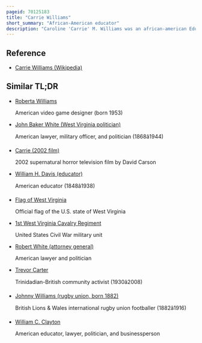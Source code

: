 ```yaml
---
pageid: 70125183
title: "Carrie Williams"
short_summary: "African-American educator"
description: "Caroline 'Carrie' M. Williams was an african-american Educator in the us. S. State of West Virginia. Williams fought and won a significant 1898 civil rights case, Williams v. Fairfax District Board of Education upheld west Virginia's Law requiring equal School Terms and established equal Pay for Teachers regardless of their Race."
---
```


## Reference

- [Carrie Williams (Wikipedia)](https://en.wikipedia.org/?curid=70125183)

## Similar TL;DR

- [Roberta Williams](/tldr/en/roberta-williams)

  American video game designer (born 1953)

- [John Baker White (West Virginia politician)](/tldr/en/john-baker-white-west-virginia-politician)

  American lawyer, military officer, and politician (1868â1944)

- [Carrie (2002 film)](/tldr/en/carrie-2002-film)

  2002 supernatural horror television film by David Carson

- [William H. Davis (educator)](/tldr/en/william-h-davis-educator)

  American educator (1848â1938)

- [Flag of West Virginia](/tldr/en/flag-of-west-virginia)

  Official flag of the U.S. state of West Virginia

- [1st West Virginia Cavalry Regiment](/tldr/en/1st-west-virginia-cavalry-regiment)

  United States Civil War military unit

- [Robert White (attorney general)](/tldr/en/robert-white-attorney-general)

  American lawyer and politician

- [Trevor Carter](/tldr/en/trevor-carter)

  Trinidadian-British community activist (1930â2008)

- [Johnny Williams (rugby union, born 1882)](/tldr/en/johnny-williams-rugby-union-born-1882)

  British Lions & Wales international rugby union footballer (1882â1916)

- [William C. Clayton](/tldr/en/william-c-clayton)

  American educator, lawyer, politician, and businessperson
